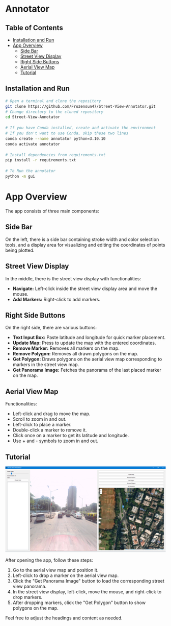# Annotator

## Table of Contents
- [Installation and Run](#installation-and-run)
- [App Overview](#app-overview)
  - [Side Bar](#side-bar)
  - [Street View Display](#street-view-display)
  - [Right Side Buttons](#right-side-buttons)
  - [Aerial View Map](#aerial-view-map)
  - [Tutorial](#tutorial)

## Installation and Run

```bash
# Open a terminal and clone the repository
git clone https://github.com/Frozensun47/Street-View-Annotator.git
# Change directory to the cloned repository
cd Street-View-Annotator

# If you have Conda installed, create and activate the environment
# If you don't want to use Conda, skip these two lines
conda create --name annotator python=3.10.10
conda activate annotator

# Install dependencies from requirements.txt
pip install -r requirements.txt

# To Run the annotator
python -m gui
```

# App Overview

The app consists of three main components:

## Side Bar
On the left, there is a side bar containing stroke width and color selection tools, and a display area for visualizing and editing the coordinates of points being plotted.

## Street View Display
In the middle, there is the street view display with functionalities:

- **Navigate:** Left-click inside the street view display area and move the mouse.
- **Add Markers:** Right-click to add markers.

## Right Side Buttons
On the right side, there are various buttons:

- **Text Input Box:** Paste latitude and longitude for quick marker placement.
- **Update Map:** Press to update the map with the entered coordinates.
- **Remove Marker:** Removes all markers on the map.
- **Remove Polygon:** Removes all drawn polygons on the map.
- **Get Polygon:** Draws polygons on the aerial view map corresponding to markers in the street view map.
- **Get Panorama Image:** Fetches the panorama of the last placed marker on the map.

## Aerial View Map
Functionalities:

- Left-click and drag to move the map.
- Scroll to zoom in and out.
- Left-click to place a marker.
- Double-click a marker to remove it.
- Click once on a marker to get its latitude and longitude.
- Use + and - symbols to zoom in and out.

## Tutorial
![App Overview Image](utils/Readme/App_full_image.png)

After opening the app, follow these steps:

1. Go to the aerial view map and position it.
2. Left-click to drop a marker on the aerial view map.
3. Click the "Get Panorama Image" button to load the corresponding street view panorama.
4. In the street view display, left-click, move the mouse, and right-click to drop markers.
5. After dropping markers, click the "Get Polygon" button to show polygons on the map.

Feel free to adjust the headings and content as needed.
